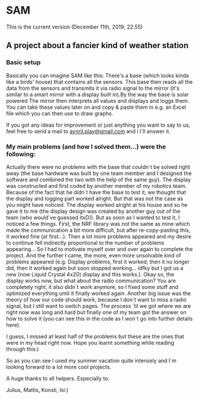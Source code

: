 # SAM

This is the current version (December 11th, 2019; 22.55)

## A project about a fancier kind of weather station

### Basic setup

Basically you can imagine SAM like this: There's a base (which looks kinda like a birds' house) that contains all the sensors. This base then reads all the data from the sensors and transmits it via radio signal to the mirror (it's similar to a smart mirror with a display built in).By the way the base is solar powered The mirror then interprets all values and displays and loggs them. You can take these values later on and copy & paste them in e.g. an Excel file which you can then use to draw graphs.

If you got any ideas for improvement or just anything you want to say to us, feel free to send a mail to aynril.play@gmail.com and i I´ll answer it.

### My main problems (and how I solved them...) were the following:

Actually there were no problems with the base that couldn´t be solved right away (the base hardware was built by one team member and I designed the software and combined the two with the help of the same guy). The display was constructed and first coded by another member of my robotics team. Because of the fact that he didn´t have the base to test it, we thought that the display and logging part worked alright. But that was not the case as you might have noticed. The display worked alright at his house and so he gave it to me (the display design was created by another guy out of the team (who would´ve guessed itxD)). But as soon as I wanted to test it, I noticed a few things. First, the NRF library was not the same as mine which made the communication a bit more difficult, but after re-copy-pasting this, it worked fine (at first...). Then a lot more problems appeared and my desire to continue fell indirectly proportional to the number of problems appearing... So I had to motivate myself over and over again to complete the project. And the further I came, the more, even more unsolvable kind of problems appeared (e.g. Display problems, first it worked, then it no longer did, then it worked again but soon stopped working... idfky but I got us a new (now Liquid Crystal 4x20) display and this works.). Okay so, the display works now, but what about the radio communication? You are completely right, it also didn´t work anymore, so I fixed some stuff and optimized everything until it finally worked again. Another big issue was the theory of how our code should work, because I don´t want to miss a radio signal, but I still want to switch pages. The process ´til we got where we are right now was long and hard but finally one of my team got the answer on how to solve it (you can see this in the code as I won´t go into further details here).

I guess, I missed at least half of the problems but these are the ones that were in my head right now. Hope you learnt something while reading through this:)

So as you can see I used my summer vacation quite intensely and I´m looking forward to a lot more cool projects.

A huge thanks to all helpers. Especially to:

Julius, Mattis, Konsti, Isi:)
